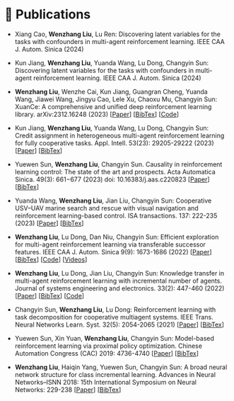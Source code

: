 # 📃 Publications 

<!-- 
<div class='paper-box'><div class='paper-box-image'><div><div class="badge">CVPR 2016</div><img src='images/500x300.png' alt="sym" width="100%"></div></div>
<div class='paper-box-text' markdown="1">

[Deep Residual Learning for Image Recognition](https://openaccess.thecvf.com/content_cvpr_2016/papers/He_Deep_Residual_Learning_CVPR_2016_paper.pdf)

**Kaiming He**, Xiangyu Zhang, Shaoqing Ren, Jian Sun

[**Project**](https://scholar.google.com/citations?view_op=view_citation&hl=zh-CN&user=DhtAFkwAAAAJ&citation_for_view=DhtAFkwAAAAJ:ALROH1vI_8AC) <strong><span class='show_paper_citations' data='DhtAFkwAAAAJ:ALROH1vI_8AC'></span></strong>
- Lorem ipsum dolor sit amet, consectetur adipiscing elit. Vivamus ornare aliquet ipsum, ac tempus justo dapibus sit amet. 
</div>
</div>
-->

- Xiang Cao, **Wenzhang Liu**, Lu Ren: Discovering latent variables for the tasks with confounders in multi-agent reinforcement learning. IEEE CAA J. Autom. Sinica (2024)

- Kun Jiang, **Wenzhang Liu**, Yuanda Wang, Lu Dong, Changyin Sun: Discovering latent variables for the tasks with confounders in multi-agent reinforcement learning. IEEE CAA J. Autom. Sinica (2024)

- **Wenzhang Liu**, Wenzhe Cai, Kun Jiang, Guangran Cheng, Yuanda Wang, Jiawei Wang, Jingyu Cao, Lele Xu, Chaoxu Mu, Changyin Sun: XuanCe: A comprehensive and unified deep reinforcement learning library. arXiv:2312.16248 (2023)
[[Paper](https://arxiv.org/pdf/2312.16248.pdf)]
[[BibTex](/_pages/sources/citations/liu2023xuance.md)]
[[Code](https://github.com/agi-brain/xuance.git)]

- Kun Jiang, **Wenzhang Liu**, Yuanda Wang, Lu Dong, Changyin Sun: Credit assignment in heterogeneous multi-agent reinforcement learning for fully cooperative tasks. Appl. Intell. 53(23): 29205-29222 (2023)
[[Paper](https://link.springer.com/article/10.1007/s10489-023-04866-0)]
[[BibTex](/_pages/sources/citations/jiang2023credit.md)]

- Yuewen Sun, **Wenzhang Liu**, Changyin Sun. Causality in reinforcement learning control: The state of the art and prospects. Acta Automatica Sinica. 49(3): 661−677 (2023) doi:  10.16383/j.aas.c220823
[[Paper](http://www.aas.net.cn/cn/article/doi/10.16383/j.aas.c220823)]
[[BibTex](/_pages/sources/citations/sun2023causal.md)]

- Yuanda Wang, **Wenzhang Liu**, Jian Liu, Changyin Sun: Cooperative USV–UAV marine search and rescue with visual navigation and reinforcement learning-based control. ISA transactions. 137: 222-235 (2023)
[[Paper](https://www.sciencedirect.com/science/article/abs/pii/S0019057823000071)]
[[BibTex](/_pages/sources/citations/wang2023cooperative.md)]

- **Wenzhang Liu**, Lu Dong, Dan Niu, Changyin Sun: Efficient exploration for multi-agent reinforcement learning via transferable successor features. IEEE CAA J. Autom. Sinica 9(9): 1673-1686 (2022)
[[Paper](https://ieeexplore.ieee.org/abstract/document/9865022)]
[[BibTex](/_pages/sources/citations/liu2022efficient.md)]
[[Code](https://github.com/wenzhangliu/maddpg-sfkt.git)]
[[Videos](https://www.youtube.com/watch?v=w0kscgRTGz8)]

- **Wenzhang Liu**, Lu Dong, Jian Liu, Changyin Sun: Knowledge transfer in multi-agent reinforcement learning with incremental number of agents. Journal of systems engineering and electronics. 33(2): 447-460 (2022)
[[Paper](https://ieeexplore.ieee.org/stamp/stamp.jsp?arnumber=9775069)]
[[BibTex](/_pages/sources/citations/liu2022knowledge.md)]
[[Code](https://github.com/wenzhangliu/maddpg-ina.git)]

- Changyin Sun, **Wenzhang Liu**, Lu Dong: Reinforcement learning with task decomposition for cooperative multiagent systems. IEEE Trans. Neural Networks Learn. Syst. 32(5): 2054-2065 (2021)
[[Paper](https://ieeexplore.ieee.org/abstract/document/9119863/)]
[[BibTex](/_pages/sources/citations/sun2020reinforcement.md)]

- Yuewen Sun, Xin Yuan, **Wenzhang Liu**, Changyin Sun: Model-based reinforcement learning via proximal policy optimization. Chinese Automation Congress (CAC) 2019: 4736-4740
[[Paper](https://ieeexplore.ieee.org/abstract/document/8996875/)]
[[BibTex](/_pages/sources/citations/sun2019model.md)]

- **Wenzhang Liu**, Haiqin Yang, Yuewen Sun, Changyin Sun: A broad neural network structure for class incremental learning. Advances in Neural Networks–ISNN 2018: 15th International Symposium on Neural Networks: 229-238
[[Paper](https://www.researchgate.net/profile/Haiqin-Yang-2/publication/325366026_A_Broad_Neural_Network_Structure_for_Class_Incremental_Learning/links/6131bbe30360302a007660be/A-Broad-Neural-Network-Structure-for-Class-Incremental-Learning.pdf)]
[[BibTex](/_pages/sources/citations/liu2018broad.md)]

<!-- 
- Lorem ipsum dolor sit amet, consectetur adipiscing elit. Vivamus ornare aliquet ipsum, ac tempus justo dapibus sit amet, A, B, C, **CVPR 2020** 
-->